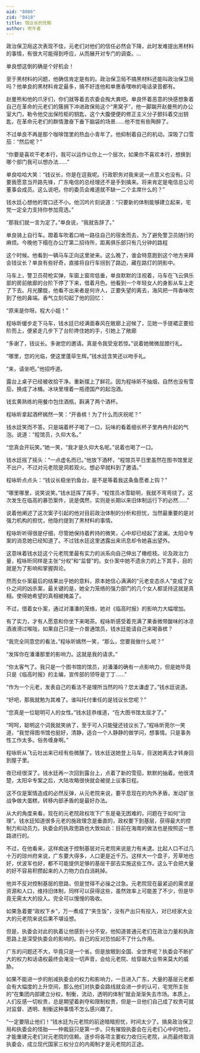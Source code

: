 ```yaml
---
aid: "0006"
zid: "0418"
title: 钱议长的忧郁
author: 吹牛者
---
```


政治保卫局这次表现不佳，元老们对他们的信任必然会下降，此时发难提出黑材料的事情，有很大可能得到呼应，从而展开对专门的调查。…

单良想这倒的确是个好机会！

至于黑材料的问题，他确信肯定是有的。政治保卫局不搞黑材料还能叫政治保卫局吗？他单良的黑材料肯定最多，搞不好连他和单惠香嘿咻的电话录音都有。

赵曼熊和他的爪牙们，你们就等着去农委会掏大粪吧。单良怀着恶意的快感想象着自己在革命的元老们的簇拥下冲进政保局这个“黑窝子”，他一脚踹开赵曼熊的办公室大门，勒令他交出保险柜的钥匙，这个大腹便便的修正主义分子颤抖着交出钥匙，在革命元老们的群情激奋下垂下脑袋的场景……他不觉有些陶醉了。

不过单良不再是那个咖啡馆里的热血小青年了。他抑制着自己的机动，深吸了口雪茄：“然后呢？”

“你要是喜欢干老本行，我可以运作让你上一个层次，如果你不喜欢本行，想换到哪个部门我可以想办法……”

单良哈哈大笑：“钱议长，你是在逗我呢。行政职务对我来说一点意义也没有。只要我愿意当开路先锋，广东电信的总经理还不是手到擒来。将来肯定是电信总公司董事会成员。这么说吧，你的委员会难道就不缺一二个主席什么的？”

钱水廷心想他的胃口还不小。他沉吟片刻说道：“只要新的体制能够建立起来，宅党一定全力支持你参加竞选。”

“那我们就一言为定了。”单良说，“我就告辞了。”

单良骑上自行车。蹬着车吹着口哨一路往自己的宿舍而去，为了避免警卫员随行的麻烦。今晚他下榻在办公厅第二招待所，距离俱乐部只有几分钟的路程

这个时候。他看到一辆马车正向这里驶来。这么晚了，谁会特意跑到这个地方来拜会钱议长？单良有些好奇，直接将自行车拐到了路边，藏在路灯的阴影中。

马车上，警卫员荷枪实弹，车窗上窗帘低垂，单良默默的注视着，马车在飞云俱乐部的房前敞廊的台阶下停了下来，借着月色。他看到一个年轻女人的身影从车上走了下去。月光朦胧，他看不出来者是何许人，正要失望的离去，海风把一阵香味吹到了他的鼻端。香气立刻勾起了他的回忆：

“原来是你呀。程大小姐！”

程咏昕缓步走下马车，钱水廷已经满面春风在敞廊上迎候了，见她一手提裙正要拾阶而上，便紧走几步下了台阶搀住她的手，引她上了敞廊

“多谢了，钱议长。多谢您的邀请。真是令我受宠若惊。”说着她微微屈膝行礼。

“哪里，您的光临，使这里蓬荜生辉。”钱水廷含笑还以吻手礼。

“来，请坐吧。”他招呼道。

露台上桌子已经被收拾干净。重新摆上了鲜花。因为程咏昕不抽烟，自然也没有雪茄，换成了冰桶。冰块里埋着一瓶德国产的起泡酒。

钱玄黄熟练的用餐巾包住酒瓶，斟满了两个酒杯。

程咏昕拿起酒杯嫣然一笑：“开香槟！为了什么而庆祝呢？”

钱水廷笑而不答。只是端着杯子喝了一口，玩味的看着细长杯子里冉冉升起的气泡。说道：“程馆员，久仰大名。”

“您真会开玩笑。”她一笑，“我才是久仰大名呢。”说着也喝了一口。

钱水廷摇了摇头：“一点虚名而已。”他放下酒杯，“程馆员平日里虽然在图书馆里足不出户，不过对元老院是洞若观火。想必早就料到了邀请。”

程咏昕点点头：“钱议长稳坐钓鱼台，是不是等着我这条鱼愿者上钩？”

“哪里哪里，说笑说笑。”钱水廷挥了挥手，“程馆员冰雪聪明，我就不弯弯绕了。这次发生在临高的暴恐案件，说是偶然，实则是长期以来旧体制运行下的必然……”

说着他阐述了这次案子引起的他对目前政治体制的分析和担忧，当然最重要的是对强力机构的担忧，他隐约提到了黑材料的事情。

程咏昕听得很是仔细，尽管她保持着矜持的微笑，心中却已经起了波澜。太阳伞专案的消息她已经知道了。不过钱水廷这里透露出来讯息却令她喜出望外。

这意味着钱水廷这个元老院里最有实力的派系向自己伸出了橄榄枝。论及政治力量，程咏昕同样是主张“分权”和“监督”的。女仆案中她不遗余力的上下其手，目的就是为了影响和掌握舆论。

然而女仆案最后的结果出乎她的意料，原本她信心满满的“元老变态杀人”变成了女仆之间的凶杀案，最关键的是，她全力笼络的强力部门的几个女人都坚持这就是真相。使得她希望的真相被掩盖了。

不过，借着女仆案，通过对潘潘的笼络，她对《临高时报》的影响力大幅增加。

有了实力，才有人愿意和你坐下来喝茶。程咏昕感受着充满了果香微带酸味的冰凉酒液滑过喉咙，如果自己只是一介普通馆员，钱水廷能请自己来喝香槟？

“我完全同意您的看法，”程咏昕嫣然一笑，“那么，您要我做什么呢？”

“发挥你在潘潘那里的影响力。这就是我的请求。”

“你太客气了。我只是一个图书馆的馆员，对潘潘的确有一点影响力，但是她毕竟只是《临高时报》的主编，宣传部的领导是丁丁……”

“作为一个元老，发表自己的看法不是理所当然的吗？您太谦虚了。”钱水廷说道。

“好吧，那我就勉为其难了。谁叫托付重任的是钱议长您呢？”

“您真是一位聪明可人的女性。”钱水廷恭维道，“在大图书馆太屈才了。”

“呵呵，聪明这个词我就笑纳了，至于可人只能璧还钱议长了。”程咏昕莞尔一笑道，“我觉得图书馆也挺好，清静，适合一个人静静的做学问，想事情。只是事务性工作太多。俗务缠身啊。”

程咏昕从飞云社出来已经有些微醺了。钱水廷送她登上马车，目送她离去才转身回到屋子里。

夜已经很深了。钱水廷再一次回到露台上，点着了新的雪茄，默默的抽着。他很清楚，太阳伞专案之后，大陆攻略很快就会被提上议事日程。

这不仅是案情造成的必然反弹，从元老院来说，要平息现在的内外矛盾，发动扩张战争做大蛋糕，转移内部矛盾的是最好办法。

从大的角度来看，现在的元老院政权攻下广东是毫无困难的，问题在于如何“治理”。钱水廷知道很多元老的施政理念是垂直的，政权要下到基层，获得最大的控制力和动员力。执委会的执政思路也大致如此：目前在海南的做法也是按照这一思路进行的。

不过，在他看来，这样痴迷于控制基层对元老院来说是力有未逮。比起人口不过几十万的琼州府来说，广东要大得多，人口更是近千万。这样大一个盘子，芳草地也好，伏波军也好，都不可能提供足够的基层干部去实施这些工作。这么干会把大量的好不容易积攒起来的人力物力白白消耗掉。

他并不反对控制基层的思路，但是觉得不必操之过急。元老院现在最紧迫的需求是资源和人口，维持旧体制，同样可以获得这些，虽然效率上可能差了不少，但是毕竟无需太大的投入。完全可以慢慢的吸收。

如果急着要“政权下乡”，万一煮成了“夹生饭”，没有产出只有投入，对已经家大业大的元老院来说后果不堪设想。

但是，执委会对此的执着让他感到十分不安。他知道普通元老们在政治力量和执政思路上是深受执委会的影响的。自己的反对恐怕起不了什么作用。

广东的问题还不大，毕竟只是一个省。但是放眼到全国、全世界呢？执委会不断扩大的权力和话语权最终会淹没一切声音，会给元老院、给穿越大业带来莫大的威胁。

如果不能进一步的削减执委会的权力和影响力，一旦进入广东，大量的基层元老都会有大幅度的上升空间，那么他们对执委会路线就会进一步的认可，宅党所主张的“在集团内部建立分权，制衡，流动，透明的体制”就会渐渐失去市场。本质上，人们反感一切权贵，总是期望着剥夺和限制权贵，但是一旦他们自己成了权贵可就对监督、透明、制衡这种事情不怎么感兴趣了。

“一定要阻止他们！”钱水廷为元老院的前途暗暗担忧，时间太少了。搞臭政治保卫局和执委会的怪胎——仲裁庭只是第一步。只有摧毁执委会在元老们心中的地位，才能重建元老们对元老院的信赖。逐步将各项主要权力收归元老院，从而最终取消执委会，成立现代国家三权分立的内阁制才是元老院的正途。
